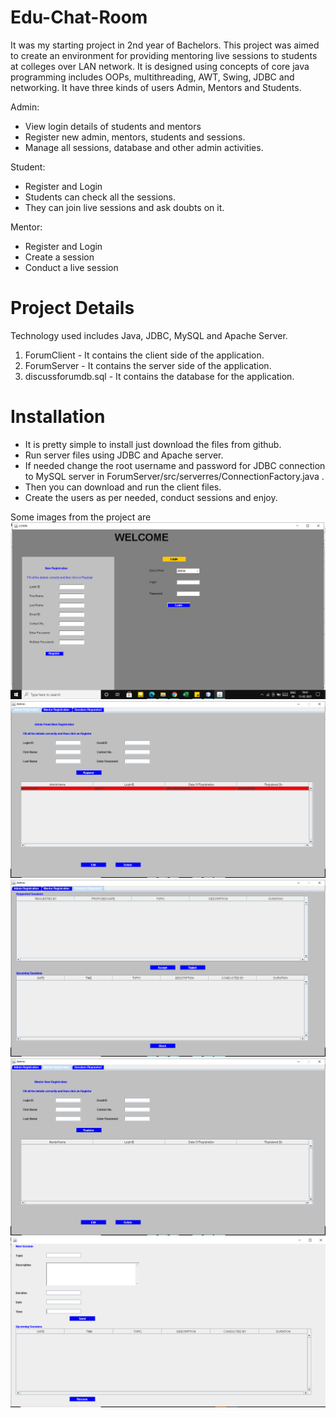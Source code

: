 # Edu-Chat-Room
It was my starting project in 2nd year of Bachelors. This project was aimed to create an environment for providing mentoring live sessions to students at colleges over LAN network. It is designed using concepts of core java programming includes OOPs, multithreading, AWT, Swing, JDBC and networking. It have three kinds of users Admin, Mentors and Students.

Admin: 
* View login details of students and mentors
* Register new admin, mentors, students and sessions.
* Manage all sessions, database and other admin activities.

Student:
* Register and Login 
* Students can check all the sessions.
* They can join live sessions and ask doubts on it.

Mentor:
* Register and Login 
* Create a session
* Conduct a live session

# Project Details
Technology used includes Java, JDBC, MySQL and Apache Server.
1. ForumClient - It contains the client side of the application.
2. ForumServer - It contains the server side of the application.
3. discussforumdb.sql - It contains the database for the application.

# Installation
* It is pretty simple to install just download the files from github.
* Run server files using JDBC and Apache server. 
* If needed change the root username and password for JDBC connection to MySQL server in ForumServer/src/serverres/ConnectionFactory.java .
* Then you can download and run the client files.
* Create the users as per needed, conduct sessions and enjoy.

Some images from the project are 
![1.png](./images/1.png)
![2.png](./images/2.png)
![3.png](./images/3.png)
![4.png](./images/4.png)
![5.png](./images/5.png)

